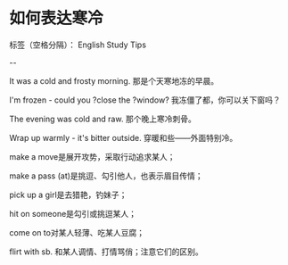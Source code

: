 # 如何表达寒冷

标签（空格分隔）： English Study Tips

--

It was a cold and frosty morning. 那是个天寒地冻的早晨。

I'm frozen - could you ?close the ?window? 我冻僵了都，你可以关下窗吗？

The evening was cold and raw. 那个晚上寒冷刺骨。

Wrap up warmly - it's bitter outside. 穿暖和些——外面特别冷。

make a move是展开攻势，采取行动追求某人；

make a pass (at)是挑逗、勾引他人，也表示眉目传情；

pick up a girl是去猎艳，钓妹子；

hit on someone是勾引或挑逗某人；

come on to对某人轻薄、吃某人豆腐；

flirt with sb. 和某人调情、打情骂俏；注意它们的区别。
